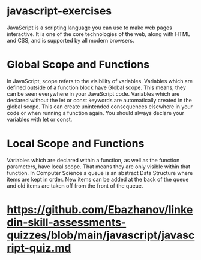 # javascript-exercises
JavaScript is a scripting language you can use to make web pages interactive. It is one of the core technologies of the web, along with HTML and CSS, and is supported by all modern browsers.
# Global Scope and Functions
In JavaScript, scope refers to the visibility of variables. Variables which are defined outside of a function block have Global scope. This means, they can be seen everywhere in your JavaScript code.
Variables which are declared without the let or const keywords are automatically created in the global scope. This can create unintended consequences elsewhere in your code or when running a function again. You should always declare your variables with let or const.
# Local Scope and Functions
Variables which are declared within a function, as well as the function parameters, have local scope. That means they are only visible within that function.
In Computer Science a queue is an abstract Data Structure where items are kept in order. New items can be added at the back of the queue and old items are taken off from the front of the queue.

# https://github.com/Ebazhanov/linkedin-skill-assessments-quizzes/blob/main/javascript/javascript-quiz.md
